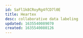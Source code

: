 ```yaml
---
id: SaFl1k8CRoyRg4fCD7l0E
title: Heartex
desc: collaborative data labeling
updated: 1635540089070
created: 1635540080126
---
```


